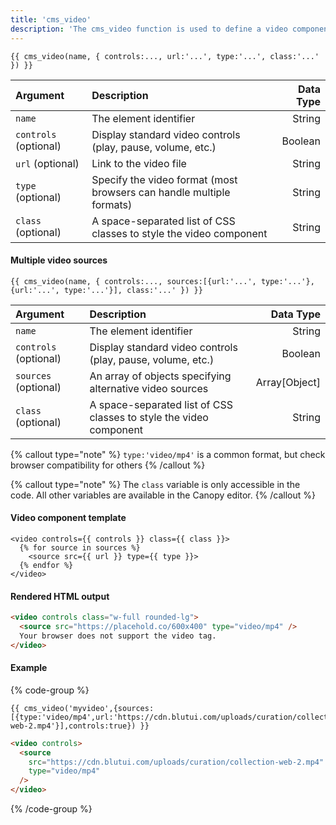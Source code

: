 ```yaml
---
title: 'cms_video'
description: 'The cms_video function is used to define a video component which can be edited on the Canopy editor.'
---
```


```canvas {% process=false %}
{{ cms_video(name, { controls:..., url:'...', type:'...', class:'...' }) }}
```

| Argument              | Description                                                          | Data Type |
| :-------------------- | :------------------------------------------------------------------- | --------: |
| `name`                | The element identifier                                               |    String |
| `controls` (optional) | Display standard video controls (play, pause, volume, etc.)          |   Boolean |
| `url` (optional)      | Link to the video file                                               |    String |
| `type` (optional)     | Specify the video format (most browsers can handle multiple formats) |    String |
| `class` (optional)    | A space-separated list of CSS classes to style the video component   |    String |

#### Multiple video sources

```canvas {% process=false %}
{{ cms_video(name, { controls:..., sources:[{url:'...', type:'...'},{url:'...', type:'...'}], class:'...' }) }}
```

| Argument              | Description                                                        |     Data Type |
| :-------------------- | :----------------------------------------------------------------- | ------------: |
| `name`                | The element identifier                                             |        String |
| `controls` (optional) | Display standard video controls (play, pause, volume, etc.)        |       Boolean |
| `sources` (optional)  | An array of objects specifying alternative video sources           | Array[Object] |
| `class` (optional)    | A space-separated list of CSS classes to style the video component |        String |

{% callout type="note" %}
`type:'video/mp4'` is a common format, but check browser compatibility for others
{% /callout %}

{% callout type="note" %}
The `class` variable is only accessible in the code. All other variables are available in the Canopy editor.
{% /callout %}

#### Video component template

```canvas {% process=false %}
<video controls={{ controls }} class={{ class }}>
  {% for source in sources %}
    <source src={{ url }} type={{ type }}>
  {% endfor %}
</video>
```

#### Rendered HTML output

```html {% process=false %}
<video controls class="w-full rounded-lg">
  <source src="https://placehold.co/600x400" type="video/mp4" />
  Your browser does not support the video tag.
</video>
```

#### Example

{% code-group %}

```canvas {% process=false filename="index.html" %}
{{ cms_video('myvideo',{sources:[{type:'video/mp4',url:'https://cdn.blutui.com/uploads/curation/collection-web-2.mp4'}],controls:true}) }}
```

```html {% process=false filename="Output" %}
<video controls>
  <source
    src="https://cdn.blutui.com/uploads/curation/collection-web-2.mp4"
    type="video/mp4"
  />
</video>
```

{% /code-group %}
